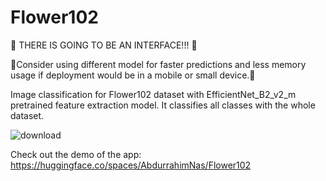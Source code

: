 # Flower102
📌 THERE IS GOING TO BE AN INTERFACE!!! 📌

📌Consider using different model for faster predictions and less memory usage if deployment would be in a mobile or small device.📌

Image classification for Flower102 dataset with EfficientNet_B2_v2_m pretrained feature extraction model. It classifies all classes with the whole dataset.


![download](https://github.com/AbdurrahimNas/Flower102/assets/87318891/693637ec-8886-45f9-8e69-7952273a722e)



Check out the demo of the app: https://huggingface.co/spaces/AbdurrahimNas/Flower102



